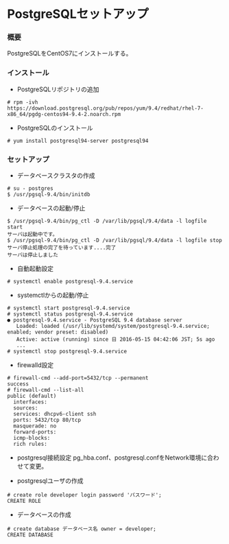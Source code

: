 # PostgreSQLセットアップ

### 概要
PostgreSQLをCentOS7にインストールする。

### インストール
+ PostgreSQLリポジトリの追加
```
# rpm -ivh https://download.postgresql.org/pub/repos/yum/9.4/redhat/rhel-7-x86_64/pgdg-centos94-9.4-2.noarch.rpm
```

+ PostgreSQLのインストール
```
# yum install postgresql94-server postgresql94
```

### セットアップ
+ データベースクラスタの作成
```
# su - postgres
$ /usr/pgsql-9.4/bin/initdb 
```
+ データベースの起動/停止
```
$ /usr/pgsql-9.4/bin/pg_ctl -D /var/lib/pgsql/9.4/data -l logfile start
サーバは起動中です。
$ /usr/pgsql-9.4/bin/pg_ctl -D /var/lib/pgsql/9.4/data -l logfile stop
サーバ停止処理の完了を待っています....完了
サーバは停止しました
```

+ 自動起動設定
```
# systemctl enable postgresql-9.4.service
```

+ systemctlからの起動/停止
```
# systemctl start postgresql-9.4.service
# systemctl status postgresql-9.4.service
● postgresql-9.4.service - PostgreSQL 9.4 database server
   Loaded: loaded (/usr/lib/systemd/system/postgresql-9.4.service; enabled; vendor preset: disabled)
   Active: active (running) since 日 2016-05-15 04:42:06 JST; 5s ago
   ...
# systemctl stop postgresql-9.4.service
```

+ firewalld設定
```
# firewall-cmd --add-port=5432/tcp --permanent
success
# firewall-cmd --list-all
public (default)
  interfaces: 
  sources: 
  services: dhcpv6-client ssh
  ports: 5432/tcp 80/tcp
  masquerade: no
  forward-ports: 
  icmp-blocks: 
  rich rules: 
```

+ postgresql接続設定
pg_hba.conf、postgresql.confをNetwork環境に合わせて変更。

+ postgresqlユーザの作成
```
# create role developer login password 'パスワード';
CREATE ROLE
```

+ データベースの作成
```
# create database データベース名 owner = developer;
CREATE DATABASE
```

